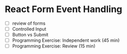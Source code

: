 # React Form Event Handling

- [ ] review of forms
- [ ] Controlled Input
- [ ] Button vs Submit
- [ ] Programming Exercise: Independent work (45 min)
- [ ] Programming Exercise: Review (15 min)